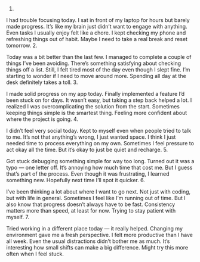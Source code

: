 1.

I had trouble focusing today.
I sat in front of my laptop for hours but barely made progress.
It’s like my brain just didn’t want to engage with anything.
Even tasks I usually enjoy felt like a chore.
I kept checking my phone and refreshing things out of habit.
Maybe I need to take a real break and reset tomorrow.
2.

Today was a bit better than the last few.
I managed to complete a couple of things I’ve been avoiding.
There’s something satisfying about checking things off a list.
Still, I felt tired most of the day even though I slept fine.
I’m starting to wonder if I need to move around more.
Spending all day at the desk definitely takes a toll.
3.

I made solid progress on my app today.
Finally implemented a feature I’d been stuck on for days.
It wasn’t easy, but taking a step back helped a lot.
I realized I was overcomplicating the solution from the start.
Sometimes keeping things simple is the smartest thing.
Feeling more confident about where the project is going.
4.

I didn’t feel very social today.
Kept to myself even when people tried to talk to me.
It’s not that anything’s wrong, I just wanted space.
I think I just needed time to process everything on my own.
Sometimes I feel pressure to act okay all the time.
But it’s okay to just be quiet and recharge.
5.

Got stuck debugging something simple for way too long.
Turned out it was a typo — one letter off.
It’s annoying how much time that cost me.
But I guess that’s part of the process.
Even though it was frustrating, I learned something new.
Hopefully next time I’ll spot it quicker.
6.

I’ve been thinking a lot about where I want to go next.
Not just with coding, but with life in general.
Sometimes I feel like I’m running out of time.
But I also know that progress doesn’t always have to be fast.
Consistency matters more than speed, at least for now.
Trying to stay patient with myself.
7.

Tried working in a different place today — it really helped.
Changing my environment gave me a fresh perspective.
I felt more productive than I have all week.
Even the usual distractions didn’t bother me as much.
It’s interesting how small shifts can make a big difference.
Might try this more often when I feel stuck.